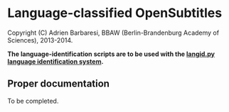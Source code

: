 Language-classified OpenSubtitles
=================================

Copyright (C) Adrien Barbaresi, BBAW (Berlin-Brandenburg Academy of Sciences), 2013-2014.

**The language-identification scripts are to be used with the [langid.py language identification system](https://github.com/saffsd/langid.py).**


Proper documentation
--------------------

To be completed.
